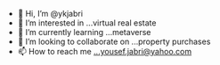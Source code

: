 - 👋 Hi, I’m @ykjabri
- 👀 I’m interested in ...virtual real estate
- 🌱 I’m currently learning ...metaverse
- 💞️ I’m looking to collaborate on ...property purchases
- 📫 How to reach me ...yousef.jabri@yahoo.com

<!---
ykjabri/ykjabri is a ✨ special ✨ repository because its `README.md` (this file) appears on your GitHub profile.
You can click the Preview link to take a look at your changes.
--->

